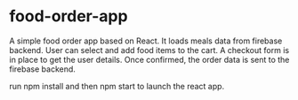 # food-order-app

A simple food order app based on React.
It loads meals data from firebase backend.
User can select and add food items to the cart.
A checkout form is in place to get the user details.
Once confirmed, the order data is sent to the firebase backend.

run npm install and then
npm start to launch the react app.
